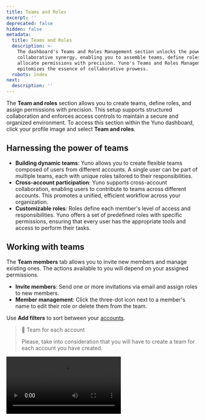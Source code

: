 ```yaml
---
title: Teams and Roles
excerpt: ''
deprecated: false
hidden: false
metadata:
  title: Teams and Roles
  description: >-
    The dashboard's Teams and Roles Management section unlocks the power of
    collaborative synergy, enabling you to assemble teams, define roles, and
    allocate permissions with precision. Yuno's Teams and Roles Management
    epitomizes the essence of collaborative prowess.
  robots: index
next:
  description: ''
---
```

The **Team and roles** section allows you to create teams, define roles, and assign permissions with precision. This setup supports structured collaboration and enforces access controls to maintain a secure and organized environment. To access this section within the Yuno dashboard, click your profile image and select **Team and roles**.

## Harnessing the power of teams

* **Building dynamic teams**: Yuno allows you to create flexible teams composed of users from different accounts. A single user can be part of multiple teams, each with unique roles tailored to their responsibilities.
* **Cross-account participation**: Yuno supports cross-account collaboration, enabling users to contribute to teams across different accounts. This promotes a unified, efficient workflow across your organization.
* **Customizable roles**: Roles define each member's level of access and responsibilities. Yuno offers a set of predefined roles with specific permissions, ensuring that every user has the appropriate tools and access to perform their tasks.

## Working with teams

The **Team members** tab allows you to invite new members and manage existing ones. The actions available to you will depend on your assigned permissions.

* **Invite members**: Send one or more invitations via email and assign roles to new members.
* **Member management**: Click the three-dot icon next to a member's name to edit their role or delete them from the team.

Use **Add filters** to sort between your [accounts](https://docs.y.uno/docs/account-management).

> 📘 Team for each account
>
> Please, take into consideration that you will have to create a team for each account you have created.

<Video src="https://github.com/writechoiceorg/yuno-images/raw/main/doc/yourPaymentsOperationSystem/team_and_rols-v2.mp4" />

## The dynamics of roles

Defining clear roles and permissions strengthens the security of your operations. Each team member works within a specific scope, reducing the risk of accidental errors or unauthorized access. With Yuno's Team and roles management, your team can stay focused and productive. Roles give individuals the access they need to do their jobs efficiently, while keeping workflows organized and secure.

There are two types of roles in Yuno:

* **Default roles**: Yuno offers a set of predefined roles, each encapsulating a distinct array of permissions. These default roles serve as a foundation for streamlined team functioning.
* **Custom role creation**: Yuno's flexibility extends to crafting custom roles. Tailor permissions to suit your precise requirements, allowing your teams to function optimally while adhering to the principle of least privilege.

There are 6 types of default roles:

| Roles     | Description                                                                        |
| :-------- | :--------------------------------------------------------------------------------- |
| Admin     | An Admin user has access to all features in the dashboard.                         |
| Agent     | An Agent user can view and take actions on payments.                               |
| Developer | A Developer user can view and take actions on integrations and webhooks.           |
| Read only | A Read-only user can view all features in the dashboard.                           |
| Custodian | Assign this role when you invite Yuno team experts to join your team.              |
| IAM Admin | Users with this role manage access and security settings like SSO, MFA, and roles. |

The **Roles management** tab shows the permissions assigned to each role. Select **Create role** to define custom roles tailored to your team's specific needs.

<Image align="center" src="https://files.readme.io/9d84cbf80d0179fe25cf559b896b93061e2e3b99c4c71778f8e39421a8f3d509-teams_and_roles.png" />